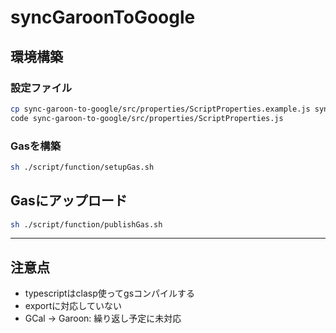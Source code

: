 # syncGaroonToGoogle

## 環境構築

### 設定ファイル

```bash
cp sync-garoon-to-google/src/properties/ScriptProperties.example.js sync-garoon-to-google/src/properties/ScriptProperties.js
code sync-garoon-to-google/src/properties/ScriptProperties.js
```

### Gasを構築

```bash
sh ./script/function/setupGas.sh
```

## Gasにアップロード

```bash
sh ./script/function/publishGas.sh
```

---

## 注意点

- typescriptはclasp使ってgsコンパイルする
- exportに対応していない
- GCal -> Garoon: 繰り返し予定に未対応
